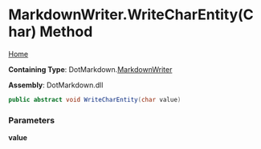 <a name="_top"></a>

# MarkdownWriter\.WriteCharEntity\(Char\) Method

[Home](../../../README.md#_top)

**Containing Type**: DotMarkdown\.[MarkdownWriter](../README.md#_top)

**Assembly**: DotMarkdown\.dll

```csharp
public abstract void WriteCharEntity(char value)
```

### Parameters

**value**